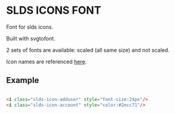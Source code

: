 # SLDS ICONS FONT
Font for slds icons. 

Built with svgtofont. 

2 sets of fonts are available: scaled (all same size) and not scaled.

Icon names are referenced [here](https://www.lightningdesignsystem.com/icons/).

## Example 

``` html

<i class="slds-icon-adduser" style="font-size:24px"/>
<i class="slds-icon-account" style="color:#2ecc71"/>

```